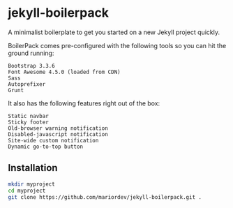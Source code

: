 # jekyll-boilerpack
A minimalist boilerplate to get you started on a new Jekyll project quickly.

BoilerPack comes pre-configured with the following tools so you can hit the ground running:

    Bootstrap 3.3.6
    Font Awesome 4.5.0 (loaded from CDN)
    Sass
    Autoprefixer
    Grunt

It also has the following features right out of the box:

    Static navbar
    Sticky footer
    Old-browser warning notification
    Disabled-javascript notification
    Site-wide custom notification
    Dynamic go-to-top button

## Installation
```bash
mkdir myproject
cd myproject
git clone https://github.com/mariordev/jekyll-boilerpack.git .
```
